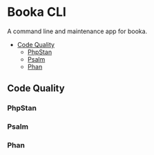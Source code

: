 # Booka CLI <!-- omit in toc -->

A command line and maintenance app for booka.

- [Code Quality](#code-quality)
  - [PhpStan](#phpstan)
  - [Psalm](#psalm)
  - [Phan](#phan)

## Code Quality

### PhpStan

### Psalm

### Phan
